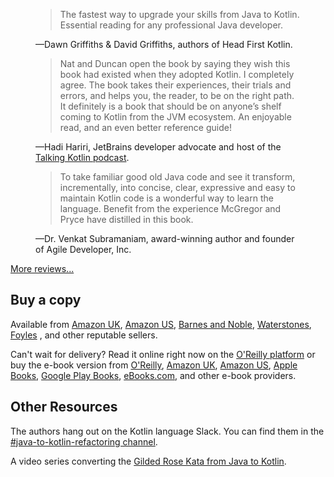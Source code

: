 <div class="slider">
  <div class="slides">
    <div id="slide-1">
      <figure>
        <blockquote>
          The fastest way to upgrade your skills from Java to Kotlin. 
          Essential reading for any professional Java developer.
        </blockquote>
        <figcaption>
          —Dawn Griffiths & David Griffiths, 
          authors of Head First Kotlin.
        </figcaption>
      </figure>
    </div>
    <div id="slide-2">
      <figure>
        <blockquote>
          Nat and Duncan open the book by saying they wish this book had existed when they adopted Kotlin. 
          I completely agree. The book takes their experiences, their trials and errors, and helps you, the reader, to be on the right path. 
          It definitely is  a book that should be on anyone’s shelf coming to Kotlin from the JVM ecosystem. 
          An enjoyable read, and an even better reference guide!
        </blockquote>
        <figcaption>
         —Hadi Hariri, JetBrains developer advocate and host of the 
         <a href="https://talkingkotlin.com/" title="Talking Kotlin home page">Talking Kotlin podcast</a>.
        </figcaption>
      </figure>
    </div>
    <div id="slide-3">
      <figure>
        <blockquote>
          To take familiar good old Java code and see it transform, incrementally, into concise, clear, expressive and easy to maintain Kotlin code is a wonderful way to learn the language.
          Benefit from the experience McGregor and Pryce have distilled in this book.
        </blockquote>
        <figcaption>
          —Dr. Venkat Subramaniam,
          award-winning author and founder of Agile Developer, Inc.
        </figcaption>
      </figure>
    </div>
  </div>

  <p><a href="reviews.html" title="Readers' reviews">More reviews...</a></p>
</div>


## Buy a copy

Available from
[Amazon UK](https://www.amazon.co.uk/Java-Kotlin-Refactoring-Duncan-McGregor/dp/1492082279),
[Amazon US](https://www.amazon.com/Java-Kotlin-Refactoring-Duncan-McGregor/dp/1492082279),
[Barnes and Noble](https://www.barnesandnoble.com/w/java-to-kotlin-duncan-mcgregor/1139044173?ean=9781492082279),
[Waterstones](https://www.waterstones.com/book/java-to-kotlin/duncan-mcgregor/nat-pryce/9781492082279),
[Foyles](https://www.foyles.co.uk/witem/computing-it/java-to-kotlin-a-refactoring-guidebook,duncan-mcgregor-nat-pryce-9781492082279)
, and other reputable sellers.

Can't wait for delivery? Read it online right now on
the [O'Reilly platform](https://www.oreilly.com/library/view/java-to-kotlin/9781492082262/)
or buy the e-book version from
[O'Reilly](https://shop.aer.io/oreilly/p/java-to-kotlin/9781492082279-9149),
[Amazon UK](https://www.amazon.co.uk/Java-Kotlin-Duncan-McGregor-ebook-dp-B09CT5KZLM/dp/B09CT5KZLM/),
[Amazon US](https://www.amazon.com/Java-Kotlin-Duncan-McGregor-ebook-dp-B09CT5KZLM/dp/B09CT5KZLM/),
[Apple Books](https://books.apple.com/gb/book/java-to-kotlin/id1581503494),
[Google Play Books](https://play.google.com/store/books/details/Duncan_McGregor_Java_to_Kotlin?id=6d09EAAAQBAJ),
[eBooks.com](https://www.ebooks.com/en-us/book/210356108/java-to-kotlin/duncan-mcgregor/), and other e-book providers.

## Other Resources

The authors hang out on the Kotlin language Slack. You can find them in
the [#java-to-kotlin-refactoring channel](https://kotlinlang.slack.com/archives/C02GZL8HJHY).

A video series converting
the [Gilded Rose Kata from Java to Kotlin](https://youtube.com/playlist?list=PL1ssMPpyqocjo6kkNCg-ncTyAW0nECPmq).
